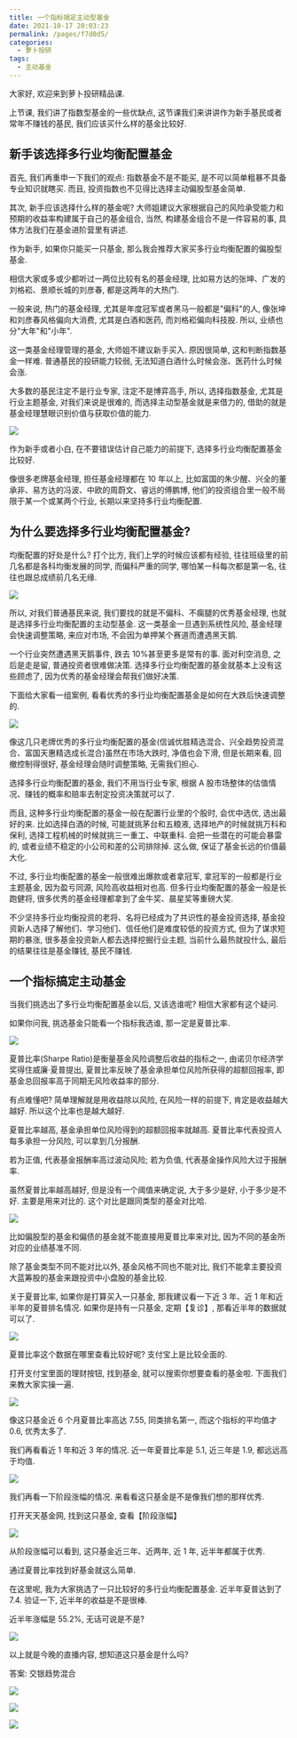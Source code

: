 ```yaml
---
title: 一个指标搞定主动型基金
date: 2021-10-17 20:03:23
permalink: /pages/f7d0d5/
categories:
  - 萝卜投研
tags:
  - 主动基金
---
```


大家好, 欢迎来到萝卜投研精品课.

上节课, 我们讲了指数型基金的一些优缺点, 这节课我们来讲讲作为新手基民或者常年不赚钱的基民, 我们应该买什么样的基金比较好.

## 新手该选择多行业均衡配置基金

首先, 我们再重申一下我们的观点: 指数基金不是不能买, 是不可以简单粗暴不具备专业知识就瞎买. 而且, 投资指数也不见得比选择主动偏股型基金简单.

其次, 新手应该选择什么样的基金呢? 大师姐建议大家根据自己的风险承受能力和预期的收益率构建属于自己的基金组合, 当然, 构建基金组合不是一件容易的事, 具体方法我们在基金进阶营里有讲述.

作为新手, 如果你只能买一只基金, 那么我会推荐大家买多行业均衡配置的偏股型基金.

相信大家或多或少都听过一两位比较有名的基金经理, 比如易方达的张坤、广发的刘格崧、景顺长城的刘彦春, 都是这两年的大热门.

一般来说, 热门的基金经理, 尤其是年度冠军或者黑马一般都是"偏科"的人, 像张坤和刘彦春风格偏向大消费, 尤其是白酒和医药, 而刘格崧偏向科技股. 所以, 业绩也分"大年"和"小年".

这一类基金经理管理的基金, 大师姐不建议新手买入. 原因很简单, 这和判断指数基金一样难. 普通基民的投研能力较弱, 无法知道白酒什么时候会涨、医药什么时候会涨.

大多数的基民注定不是行业专家, 注定不是博弈高手, 所以, 选择指数基金, 尤其是行业主题基金, 对我们来说是很难的, 而选择主动型基金就是来借力的, 借助的就是基金经理慧眼识别价值与获取价值的能力.

![](../.vuepress/public/img/robo/099.png)

作为新手或者小白, 在不要错误估计自己能力的前提下, 选择多行业均衡配置基金比较好.

像很多老牌基金经理, 担任基金经理都在 10 年以上, 比如富国的朱少醒、兴全的董承非、易方达的冯波、中欧的周蔚文、睿远的傅鹏博, 他们的投资组合里一般不局限于某一个或某两个行业, 长期以来坚持多行业均衡配置.

## 为什么要选择多行业均衡配置基金?

均衡配置的好处是什么? 打个比方, 我们上学的时候应该都有经验, 往往班级里的前几名都是各科均衡发展的同学, 而偏科严重的同学, 哪怕某一科每次都是第一名, 往往也跟总成绩前几名无缘.

![](../.vuepress/public/img/robo/100.png)

所以, 对我们普通基民来说, 我们要找的就是不偏科、不瘸腿的优秀基金经理, 也就是选择多行业均衡配置的主动型基金. 这一类基金一旦遇到系统性风险, 基金经理会快速调整策略, 来应对市场, 不会因为单押某个赛道而遭遇黑天鹅.

一个行业突然遭遇黑天鹅事件, 跌去 10%甚至更多是常有的事. 面对利空消息, 之后是走是留, 普通投资者很难做决策. 选择多行业均衡配置的基金就基本上没有这些顾虑了, 因为优秀的基金经理会帮我们做好决策.

下面给大家看一组案例, 看看优秀的多行业均衡配置基金是如何在大跌后快速调整的.

![](../.vuepress/public/img/robo/101.png)

像这几只老牌优秀的多行业均衡配置的基金(信诚优胜精选混合、兴全趋势投资混合、富国天惠精选成长混合)虽然在市场大跌时, 净值也会下滑, 但是长期来看, 回撤控制得很好, 基金经理会随时调整策略, 无需我们担心.

选择多行业均衡配置的基金, 我们不用当行业专家, 根据 A 股市场整体的估值情况、赚钱的概率和赔率去制定投资决策就可以了.

而且, 这种多行业均衡配置的基金一般在配置行业里的个股时, 会优中选优, 选出最好的来. 比如选择白酒的时候, 可能就挑茅台和五粮液, 选择地产的时候就挑万科和保利, 选择工程机械的时候就挑三一重工、中联重科. 会把一些潜在的可能会暴雷的, 或者业绩不稳定的小公司和差的公司排除掉. 这么做, 保证了基金长远的价值最大化.

不过, 多行业均衡配置的基金一般很难出爆款或者拿冠军, 拿冠军的一般都是行业主题基金, 因为盈亏同源, 风险高收益相对也高. 但多行业均衡配置的基金一般是长跑健将, 很多优秀的基金经理都拿到了金牛奖、晨星奖等重磅大奖.

不少坚持多行业均衡投资的老将、名将已经成为了共识性的基金投资选择, 基金投资新人选择了解他们、学习他们、信任他们是难度较低的投资方式, 但为了谋求短期的暴涨, 很多基金投资新人都去选择挖掘行业主题, 当前什么最热就投什么, 最后的结果往往是基金赚钱, 基民不赚钱.

## 一个指标搞定主动基金

当我们挑选出了多行业均衡配置基金以后, 又该选谁呢? 相信大家都有这个疑问.

如果你问我, 挑选基金只能看一个指标我选谁, 那一定是夏普比率.

![](../.vuepress/public/img/robo/102.png)

夏普比率(Sharpe Ratio)是衡量基金风险调整后收益的指标之一, 由诺贝尔经济学奖得住威廉·夏普提出, 夏普比率反映了基金承担单位风险所获得的超额回报率, 即基金总回报率高于同期无风险收益率的部分.

有点难懂吧? 简单理解就是用收益除以风险, 在风险一样的前提下, 肯定是收益越大越好. 所以这个比率也是越大越好.

夏普比率越高, 基金承担单位风险得到的超额回报率就越高. 夏普比率代表投资人每多承担一分风险, 可以拿到几分报酬.

若为正值, 代表基金报酬率高过波动风险; 若为负值, 代表基金操作风险大过于报酬率.

虽然夏普比率越高越好, 但是没有一个阈值来确定说, 大于多少是好, 小于多少是不好. 主要是用来对比的. 这个对比是跟同类型的基金对比哈.

![](../.vuepress/public/img/robo/103.png)

比如偏股型的基金和偏债的基金就不能直接用夏普比率来对比, 因为不同的基金所对应的业绩基准不同.

除了基金类型不同不能对比以外, 基金风格不同也不能对比, 我们不能拿主要投资大蓝筹股的基金来跟投资中小盘股的基金比较.

关于夏普比率, 如果你是打算买入一只基金, 那我建议看一下近 3 年、近 1 年和近半年的夏普排名情况. 如果你是持有一只基金, 定期【复诊】, 那看近半年的数据就可以了.

![](../.vuepress/public/img/robo/104.png)

夏普比率这个数据在哪里查看比较好呢? 支付宝上是比较全面的.

打开支付宝里面的理财按钮, 找到基金, 就可以搜索你想要查看的基金啦. 下面我们来教大家实操一遍.

![](../.vuepress/public/img/robo/105.png)

像这只基金近 6 个月夏普比率高达 7.55, 同类排名第一, 而这个指标的平均值才 0.6, 优秀太多了.

我们再看看近 1 年和近 3 年的情况. 近一年夏普比率是 5.1, 近三年是 1.9, 都远远高于均值.

![](../.vuepress/public/img/robo/106.png)

我们再看一下阶段涨幅的情况. 来看看这只基金是不是像我们想的那样优秀.

打开天天基金网, 找到这只基金, 查看【阶段涨幅】

![](../.vuepress/public/img/robo/107.png)

从阶段涨幅可以看到, 这只基金近三年、近两年, 近 1 年, 近半年都属于优秀.

通过夏普比率找到好基金就这么简单.

在这里呢, 我为大家挑选了一只比较好的多行业均衡配置基金. 近半年夏普达到了 7.4. 验证一下, 近半年的收益是不是很棒.

近半年涨幅是 55.2%, 无话可说是不是?

![](../.vuepress/public/img/robo/108.png)

以上就是今晚的直播内容, 想知道这只基金是什么吗?

答案: 交银趋势混合

![](../.vuepress/public/img/robo/109.png)

![](../.vuepress/public/img/robo/110.png)

![](../.vuepress/public/img/robo/111.png)

